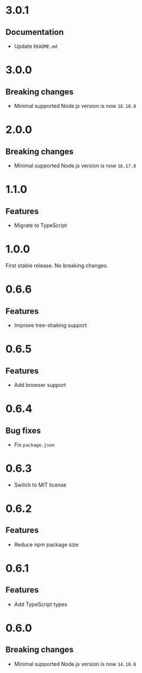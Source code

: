 # 3.0.1

## Documentation

- Update `README.md`

# 3.0.0

## Breaking changes

- Minimal supported Node.js version is now `18.18.0`

# 2.0.0

## Breaking changes

- Minimal supported Node.js version is now `16.17.0`

# 1.1.0

## Features

- Migrate to TypeScript

# 1.0.0

First stable release. No breaking changes.

# 0.6.6

## Features

- Improve tree-shaking support

# 0.6.5

## Features

- Add browser support

# 0.6.4

## Bug fixes

- Fix `package.json`

# 0.6.3

- Switch to MIT license

# 0.6.2

## Features

- Reduce npm package size

# 0.6.1

## Features

- Add TypeScript types

# 0.6.0

## Breaking changes

- Minimal supported Node.js version is now `14.18.0`
